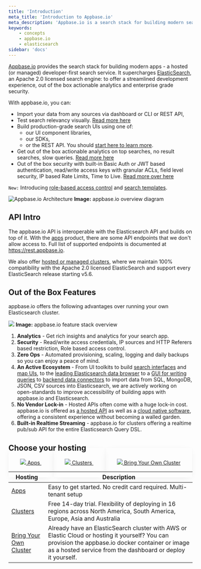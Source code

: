 ```yaml
---
title: 'Introduction'
meta_title: 'Introduction to Appbase.io'
meta_description: 'Appbase.io is a search stack for building modern search apps.'
keywords:
    - concepts
    - appbase.io
    - elasticsearch
sidebar: 'docs'
---
```


[Appbase.io](https://appbase.io) provides the search stack for building modern apps - a hosted (or managed) developer-first search service. It supercharges [ElasticSearch](https://github.com/elastic/elasticsearch), an Apache 2.0 licensed search engine: to offer a streamlined development experience, out of the box actionable analytics and enterprise grade security.

With appbase.io, you can:

-   Import your data from any sources via dashboard or CLI or REST API,
-   Test search relevancy visually. [Read more here](https://docs.appbase.io/docs/search/Preview)
-   Build production-grade search UIs using one of:
    -   our UI component libraries,
    -   our SDKs,
    -   or the REST API.
        You should [start here to learn more](https://docs.appbase.io/docs/reactivesearch/v3/overview/quickstart/).
-   Get out of the box actionable analytics on top searches, no result searches, slow queries. [Read more here](https://docs.appbase.io/docs/analytics/Overview/)
-   Out of the box security with built-in Basic Auth or JWT based authentication, read/write access keys with granular ACLs, field level security, IP based Rate Limits, Time to Live. [Read more over here](https://docs.appbase.io/docs/security/Credentials/)

`New:` Introducing [role-based access control](https://docs.appbase.io/docs/security/Role/) and [search templates](https://docs.appbase.io/docs/security/Template/).

![Appbase.io Architecture](https://i.imgur.com/lM8NNC8.png)
**Image:** appbase.io overview diagram

## API Intro

The appbase.io API is interoperable with the Elasticsearch API and builds on top of it. With the [apps](https://appbase.io/apps) product, there are some API endpoints that we don't allow access to. Full list of supported endpoints is documented at https://rest.appbase.io.

We also offer [hosted or managed clusters](https://appbase.io/clusters), where we maintain 100% compatibility with the Apache 2.0 licensed ElasticSearch and support every ElasticSearch release starting v5.6.

## Out of the Box Features

appbase.io offers the following advantages over running your own Elasticsearch cluster.

![](https://i.imgur.com/aaxqnN2.png)
**Image:** appbase.io feature stack overview

1. **Analytics** - Get rich insights and analytics for your search app.
2. **Security** - Read/write access credentials, IP sources and HTTP Referers based restriction, Role based access control.
3. **Zero Ops** - Automated provisioning, scaling, logging and daily backups so you can enjoy a peace of mind.
4. **An Active Ecosystem** - From UI toolkits to build [search interfaces](https://opensource.appbase.io/reactivesearch) and [map UIs](https://opensource.appbase.io/reactivemaps), to the [leading Elasticsearch data browser](https://opensource.appbase.io/dejavu/) to a [GUI for writing queries](https://opensource.appbase.io/mirage/) to [backend data connectors](https://medium.appbase.io/abc-import-import-your-mongodb-sql-json-csv-data-into-elasticsearch-a202cafafc0d) to import data from SQL, MongoDB, JSON, CSV sources into Elasticsearch, we are actively working on open-standards to improve accessibility of building apps with appbase.io and Elasticsearch.
5. **No Vendor Lock-in** - Hosted APIs often come with a huge lock-in cost. appbase.io is offered as [a hosted API](https://appbase.io) as well as a [cloud native software](https://github.com/appbaseio/arc), offering a consistent experience without becoming a walled garden.
6. **Built-in Realtime Streaming** - appbase.io for clusters offering a realtime pub/sub API for the entire Elasticsearch Query DSL.

## Choose your hosting

<div class="grid-integrations-index mt4 mt6-l f8">
	<a class="bg-white shadow-2 box-shadow-hover shadow-2-hover  br4 db flex flex-column justify-between items-center middarkgrey pa2 pt5 pb5 tdn tc tooltip-wrapper" style="box-shadow: 0 0 5px rgba(0,0,0,.02), 0 5px 22px -8px rgba(0,0,0,.1);    word-break: normal;cursor: pointer; padding: 2rem; height: 120px;width:120px;" href="/docs/hosting/Apps">
		<img class="w10 mb1" src="/images/apps.png" />
		Apps
	</a>
	<a class="bg-white shadow-2 box-shadow-hover shadow-2-hover  br4 db flex flex-column justify-between items-center middarkgrey pa2 pt5 pb5 tdn tc" style="box-shadow: 0 0 5px rgba(0,0,0,.02), 0 5px 22px -8px rgba(0,0,0,.1);    word-break: normal;cursor: pointer; padding: 2rem;height: 120px;width:120px;" href="/docs/hosting/Cluster">
		<img class="w10 mb1" src="/images/clusters.png" />
		Clusters
	</a>
	<a class="bg-white shadow-2 box-shadow-hover shadow-2-hover  br4 db flex flex-column justify-between items-center middarkgrey pa2 pt5 pb5 tdn tc" style="box-shadow: 0 0 5px rgba(0,0,0,.02), 0 5px 22px -8px rgba(0,0,0,.1);    word-break: normal;cursor: pointer; padding: 2rem; height: 120px;width:120px;" href="/docs/hosting/BYOC">
		<img class="w10 mb1" src="/images/arc.svg" />
		Bring Your Own Cluster
	</a>
</div>

| Hosting                                     | Description                                                                                                                                                                                                      |
| ------------------------------------------- | ---------------------------------------------------------------------------------------------------------------------------------------------------------------------------------------------------------------- |
| [Apps](/docs/hosting/Apps)                  | Easy to get started. No credit card required. Multi-tenant setup                                                                                                                                                 |
| [Clusters](/docs/hosting/Clusters)          | Free 14-day trial. Flexibility of deploying in 16 regions across North America, South America, Europe, Asia and Australia                                                                                        |
| [Bring Your Own Cluster](docs/hosting/BYOC) | Already have an ElasticSearch cluster with AWS or Elastic Cloud or hosting it yourself? You can provision the appbase.io docker container or image as a hosted service from the dashboard or deploy it yourself. |
